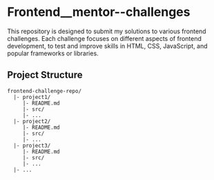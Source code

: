 # Frontend__mentor--challenges

This repository is designed to submit my solutions to various frontend challenges. 
Each challenge focuses on different aspects of frontend development, to test and improve skills in HTML, CSS, JavaScript, and popular frameworks or libraries.

## Project Structure

```
frontend-challenge-repo/
  |- project1/
     |- README.md
     |- src/
     |- ...
  |- project2/
     |- README.md
     |- src/
     |- ...
  |- project3/
     |- README.md
     |- src/
     |- ...
  |- ...
```
